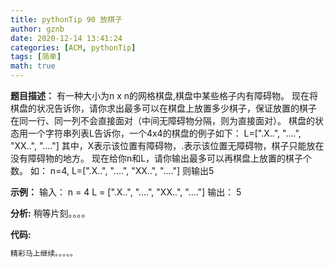 ```yaml
---
title: pythonTip 90 放棋子
author: gznb
date: 2020-12-14 13:41:24
categories: [ACM, pythonTip]
tags: [简单]
math: true
---
```


**题目描述：**
有一种大小为n x n的网格棋盘,棋盘中某些格子内有障碍物。
现在将棋盘的状况告诉你，请你求出最多可以在棋盘上放置多少棋子，保证放置的棋子
在同一行、同一列不会直接面对（中间无障碍物分隔，则为直接面对）。
棋盘的状态用一个字符串列表L告诉你，一个4x4的棋盘的例子如下：
L=[".X..",
   "....",
   "XX..",
   "...."]
其中，X表示该位置有障碍物，.表示该位置无障碍物，棋子只能放在没有障碍物的地方。
现在给你n和L，请你输出最多可以再棋盘上放置的棋子个数。
如：
n=4,
L=[".X..",
   "....",
   "XX..",
   "...."]
则输出5

**示例：**
输入：
n = 4
L = [".X..", "....", "XX..", "...."]
输出：
5


**分析:**
稍等片刻。。。。

**代码:**
```python
精彩马上继续。。。。。
```
